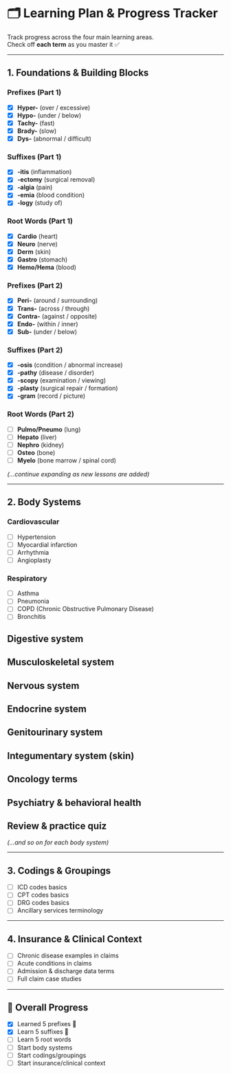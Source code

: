 # 🗂 Learning Plan & Progress Tracker

Track progress across the four main learning areas.  
Check off **each term** as you master it ✅  

---

## 1. Foundations & Building Blocks

### Prefixes (Part 1)
- [x] **Hyper-** (over / excessive)  
- [x] **Hypo-** (under / below)  
- [x] **Tachy-** (fast)  
- [x] **Brady-** (slow)  
- [x] **Dys-** (abnormal / difficult)  

### Suffixes (Part 1)
- [x] **-itis** (inflammation)  
- [x] **-ectomy** (surgical removal)  
- [x] **-algia** (pain)  
- [x] **-emia** (blood condition)  
- [x] **-logy** (study of)  

### Root Words (Part 1)
- [x] **Cardio** (heart)  
- [x] **Neuro** (nerve)  
- [x] **Derm** (skin)  
- [x] **Gastro** (stomach)  
- [x] **Hemo/Hema** (blood)  

### Prefixes (Part 2)
- [x] **Peri-** (around / surrounding)  
- [x] **Trans-** (across / through)  
- [x] **Contra-** (against / opposite)  
- [x] **Endo-** (within / inner)  
- [x] **Sub-** (under / below)  

### Suffixes (Part 2)
- [x] **-osis** (condition / abnormal increase)  
- [x] **-pathy** (disease / disorder)  
- [x] **-scopy** (examination / viewing)  
- [x] **-plasty** (surgical repair / formation)  
- [x] **-gram** (record / picture)  

### Root Words (Part 2)
- [ ] **Pulmo/Pneumo** (lung)  
- [ ] **Hepato** (liver)  
- [ ] **Nephro** (kidney)  
- [ ] **Osteo** (bone)  
- [ ] **Myelo** (bone marrow / spinal cord)  

*(…continue expanding as new lessons are added)*  

---

## 2. Body Systems
### Cardiovascular
- [ ] Hypertension  
- [ ] Myocardial infarction  
- [ ] Arrhythmia  
- [ ] Angioplasty  

### Respiratory
- [ ] Asthma  
- [ ] Pneumonia  
- [ ] COPD (Chronic Obstructive Pulmonary Disease)  
- [ ] Bronchitis  

## Digestive system
## Musculoskeletal system
## Nervous system
## Endocrine system
## Genitourinary system
## Integumentary system (skin)
## Oncology terms
## Psychiatry & behavioral health
## Review & practice quiz

*(…and so on for each body system)*  

---

## 3. Codings & Groupings
- [ ] ICD codes basics  
- [ ] CPT codes basics  
- [ ] DRG codes basics  
- [ ] Ancillary services terminology  

---

## 4. Insurance & Clinical Context
- [ ] Chronic disease examples in claims  
- [ ] Acute conditions in claims  
- [ ] Admission & discharge data terms  
- [ ] Full claim case studies  

---

## 🚀 Overall Progress
- [x] Learned 5 prefixes 🎉  
- [x] Learn 5 suffixes 🎉
- [ ] Learn 5 root words  
- [ ] Start body systems  
- [ ] Start codings/groupings  
- [ ] Start insurance/clinical context  

